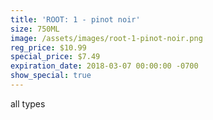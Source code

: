 ```yaml
---
title: 'ROOT: 1 - pinot noir'
size: 750ML
image: /assets/images/root-1-pinot-noir.png
reg_price: $10.99
special_price: $7.49
expiration_date: 2018-03-07 00:00:00 -0700
show_special: true
---
```


all types